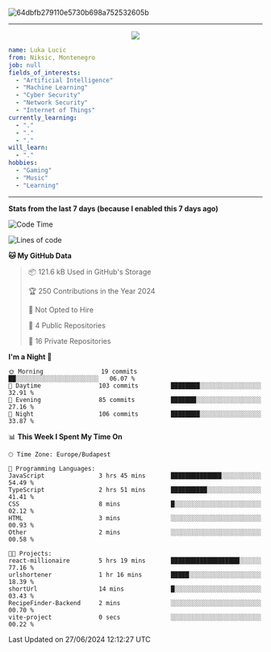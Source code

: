 
![64dbfb279110e5730b698a752532605b](https://github.com/lucic15/lucic15/assets/69390868/e4afab44-0bf1-4690-88ea-dc6e2ac6073f)

***

<p align="center">
  <img align="center" src="https://github-profile-trophy.vercel.app/?username=lucic15&theme=onedark&row=1&column=3" />
</p>

```yaml
name: Luka Lucic
from: Niksic, Montenegro
job: null
fields_of_interests:
  - "Artificial Intelligence"
  - "Machine Learning"
  - "Cyber Security"
  - "Network Security"
  - "Internet of Things"
currently_learning:
  - "."
  - "."
  - "."
will_learn:
  - "."
hobbies:
  - "Gaming"
  - "Music"
  - "Learning"
```

***

**Stats from the last 7 days (because I enabled this 7 days ago)**

<!--START_SECTION:waka-->
![Code Time](http://img.shields.io/badge/Code%20Time-14%20hrs%2013%20mins-blue)

![Lines of code](https://img.shields.io/badge/From%20Hello%20World%20I%27ve%20Written-861.2%20thousand%20lines%20of%20code-blue)

**🐱 My GitHub Data** 

> 📦 121.6 kB Used in GitHub's Storage 
 > 
> 🏆 250 Contributions in the Year 2024
 > 
> 🚫 Not Opted to Hire
 > 
> 📜 4 Public Repositories 
 > 
> 🔑 16 Private Repositories 
 > 
**I'm a Night 🦉** 

```text
🌞 Morning                19 commits          ██░░░░░░░░░░░░░░░░░░░░░░░   06.07 % 
🌆 Daytime                103 commits         ████████░░░░░░░░░░░░░░░░░   32.91 % 
🌃 Evening                85 commits          ███████░░░░░░░░░░░░░░░░░░   27.16 % 
🌙 Night                  106 commits         ████████░░░░░░░░░░░░░░░░░   33.87 % 
```


📊 **This Week I Spent My Time On** 

```text
🕑︎ Time Zone: Europe/Budapest

💬 Programming Languages: 
JavaScript               3 hrs 45 mins       ██████████████░░░░░░░░░░░   54.49 % 
TypeScript               2 hrs 51 mins       ██████████░░░░░░░░░░░░░░░   41.41 % 
CSS                      8 mins              █░░░░░░░░░░░░░░░░░░░░░░░░   02.12 % 
HTML                     3 mins              ░░░░░░░░░░░░░░░░░░░░░░░░░   00.93 % 
Other                    2 mins              ░░░░░░░░░░░░░░░░░░░░░░░░░   00.58 % 

🐱‍💻 Projects: 
react-millionaire        5 hrs 19 mins       ███████████████████░░░░░░   77.16 % 
urlshortener             1 hr 16 mins        █████░░░░░░░░░░░░░░░░░░░░   18.39 % 
shortUrl                 14 mins             █░░░░░░░░░░░░░░░░░░░░░░░░   03.43 % 
RecipeFinder-Backend     2 mins              ░░░░░░░░░░░░░░░░░░░░░░░░░   00.70 % 
vite-project             0 secs              ░░░░░░░░░░░░░░░░░░░░░░░░░   00.22 % 
```


 Last Updated on 27/06/2024 12:12:27 UTC
<!--END_SECTION:waka-->
